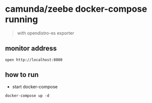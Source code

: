 # camunda/zeebe docker-compose running

> with opendistro-es  exporter

## monitor address

```code
open http://localhost:8080
```

## how  to run


* start docker-compose

```code
docker-compose up -d
```